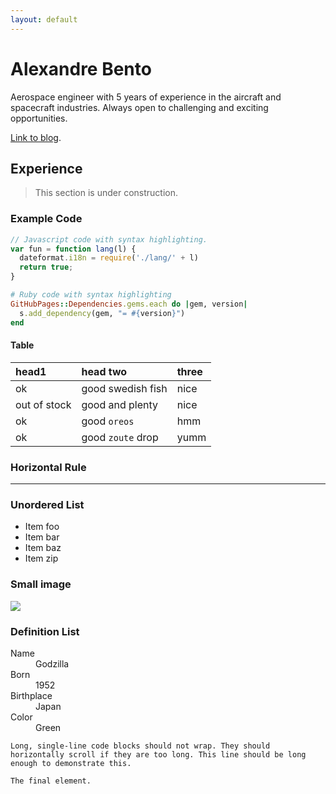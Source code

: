```yaml
---
layout: default
---
```

# [](#header-1)Alexandre Bento

Aerospace engineer with 5 years of experience in the aircraft and spacecraft industries.
Always open to challenging and exciting opportunities.

[Link to blog](blog).

## [](#header-2)Experience

> This section is under construction.

### [](#header-3)Example Code

```js
// Javascript code with syntax highlighting.
var fun = function lang(l) {
  dateformat.i18n = require('./lang/' + l)
  return true;
}
```

```ruby
# Ruby code with syntax highlighting
GitHubPages::Dependencies.gems.each do |gem, version|
  s.add_dependency(gem, "= #{version}")
end
```

#### [](#header-4)Table

| head1        | head two          | three |
|:-------------|:------------------|:------|
| ok           | good swedish fish | nice  |
| out of stock | good and plenty   | nice  |
| ok           | good `oreos`      | hmm   |
| ok           | good `zoute` drop | yumm  |

### Horizontal Rule

* * *

### Unordered List

* Item foo
* Item bar
* Item baz
* Item zip

### Small image

![](https://assets-cdn.github.com/images/icons/emoji/octocat.png)

### Definition List

<dl>
<dt>Name</dt>
<dd>Godzilla</dd>
<dt>Born</dt>
<dd>1952</dd>
<dt>Birthplace</dt>
<dd>Japan</dd>
<dt>Color</dt>
<dd>Green</dd>
</dl>

```text
Long, single-line code blocks should not wrap. They should horizontally scroll if they are too long. This line should be long enough to demonstrate this.
```

```text
The final element.
```
